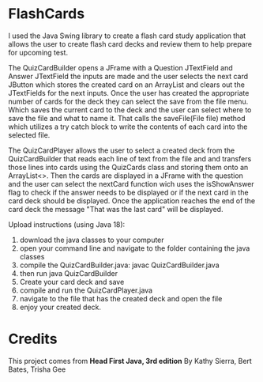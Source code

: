 # FlashCards

I used the Java Swing library to create a flash card study application that allows the user to create flash card decks and review them to help prepare for upcoming test.

The QuizCardBuilder opens a JFrame with a Question JTextField and Answer JTextField the inputs are made and the user selects the next card JButton which stores the created card on an ArrayList<QuizCards> and clears out the JTextFields for the next inputs. Once the user has created the appropriate number of cards for the deck they can select the save from the file menu. Which saves the current card to the deck and the user can select where to save the file and what to name it. That calls the saveFile(File file) method which utilizes a try catch block to write the contents of each card into the selected file. 

The QuizCardPlayer allows the user to select a created deck from the QuizCardBuilder that reads each line of text from the file and and transfers those lines into cards using the QuizCards class and storing them onto an ArrayList<>. Then the cards are displayed in a JFrame with the question and the user can select the nextCard function wich uses the isShowAnswer flag to check if the answer needs to be displayed or if the next card in the card deck should be displayed. Once the application reaches the end of the card deck the message "That was the last card" will be displayed.
  
Upload instructions (using Java 18):
  1. download the java classes to your computer
  2. open your command line and navigate to the folder containing the java classes
  3. compile the QuizCardBuilder.java: javac QuizCardBuilder.java
  4. then run java QuizCardBuilder
  5. Create your card deck and save
  6. compile and run the QuizCardPlayer.java 
  7. navigate to the file that has the created deck and open the file
  8. enjoy your created deck.

  
# Credits
  This project comes from **Head First Java, 3rd edition** By Kathy Sierra, Bert Bates, Trisha Gee
